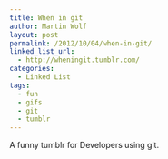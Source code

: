 ```yaml
---
title: When in git
author: Martin Wolf
layout: post
permalink: /2012/10/04/when-in-git/
linked_list_url:
  - http://wheningit.tumblr.com/
categories:
  - Linked List
tags:
  - fun
  - gifs
  - git
  - tumblr
---
```

A funny tumblr for Developers using git.
